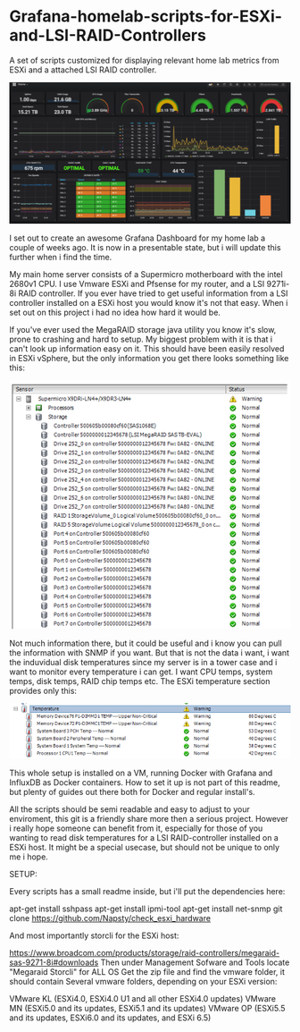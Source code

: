 # Grafana-homelab-scripts-for-ESXi-and-LSI-RAID-Controllers
A set of scripts customized for displaying relevant home lab metrics from ESXi and a attached LSI RAID controller.

![Grafana Dashboard](https://github.com/Ca2F/Grafana-homelab-scripts-for-ESXi-and-LSI-RAID-Controllers/blob/master/grafana-github.png?raw=true)

I set out to create an awesome Grafana Dashboard for my home lab a couple of weeks ago. 
It is now in a presentable state, but i will update this further when i find the time.

My main home server consists of a Supermicro motherboard with the intel 2680v1 CPU.
I use Vmware ESXi and Pfsense for my router, and a LSI 9271i-8i RAID controller. 
If you ever have tried to get useful information from a LSI controller installed on a ESXi host you
would know it's not that easy. When i set out on this project i had no idea how hard it would be.

If you've ever used the MegaRAID storage java utility you know it's slow, prone to crashing and hard to setup.
My biggest problem with it is that i can't look up information easy on it. 
This should have been easily resolved in ESXi vSphere, but the only information you get there looks something like this:

![esxi storage](https://github.com/Ca2F/Grafana-homelab-scripts-for-ESXi-and-LSI-RAID-Controllers/blob/master/esxi-storage.png?raw=true)

Not much information there, but it could be useful and i know you can pull the information with SNMP if you want. 
But that is not the data i want, i want the induvidual disk temperatures since my server is in a tower case and i want to monitor every temperature i can get. I want CPU temps, system temps, disk temps, RAID chip temps etc.
The ESXi temperature section provides only this:

![esxi temps](https://github.com/Ca2F/Grafana-homelab-scripts-for-ESXi-and-LSI-RAID-Controllers/blob/master/esxi-temp.png?raw=true)


This whole setup is installed on a VM, running Docker with Grafana and InfluxDB as Docker containers.
How to set it up is not part of this readme, but plenty of guides out there both for Docker and regular install's.

All the scripts should be semi readable and easy to adjust to your enviroment, this git is a friendly share more then a serious project. 
However i really hope someone can benefit from it, especially for those of you wanting to read disk temperatures for a LSI RAID-controller installed on a ESXi host. It might be a special usecase, but should not be unique to only me i hope.

SETUP:

Every scripts has a small readme inside, but i'll put the dependencies here:

apt-get install sshpass
apt-get install ipmi-tool
apt-get install net-snmp
git clone https://github.com/Napsty/check_esxi_hardware

And most importantly storcli for the ESXi host:

https://www.broadcom.com/products/storage/raid-controllers/megaraid-sas-9271-8i#downloads
Then under Management Sofware and Tools locate "Megaraid Storcli" for ALL OS
Get the zip file and find the vmware folder, it should contain
Several vmware folders, depending on your ESXi version:

VMware KL (ESXi4.0, ESXi4.0 U1 and all other ESXi4.0 updates)
VMware MN (ESXi5.0 and its updates, ESXi5.1 and its updates)
VMware OP (ESXi5.5 and its updates, ESXi6.0 and its updates, and ESXi 6.5)




